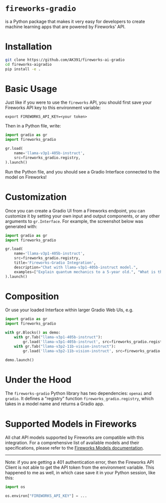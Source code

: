 # `fireworks-gradio`

is a Python package that makes it very easy for developers to create machine learning apps that are powered by Fireworks' API.

# Installation

```bash
git clone https://github.com/AK391/fireworks-ai-gradio
cd fireworks-aigradio
pip install -e .
```

# Basic Usage

Just like if you were to use the `fireworks` API, you should first save your Fireworks API key to this environment variable:

```
export FIREWORKS_API_KEY=<your token>
```

Then in a Python file, write:

```python
import gradio as gr
import fireworks_gradio

gr.load(
    name='llama-v3p1-405b-instruct',
    src=fireworks_gradio.registry,
).launch()
```

Run the Python file, and you should see a Gradio Interface connected to the model on Fireworks!

# Customization 

Once you can create a Gradio UI from a Fireworks endpoint, you can customize it by setting your own input and output components, or any other arguments to `gr.Interface`. For example, the screenshot below was generated with:

```py
import gradio as gr
import fireworks_gradio

gr.load(
    name='llama-v3p1-405b-instruct',
    src=fireworks_gradio.registry,
    title='Fireworks-Gradio Integration',
    description="Chat with llama-v3p1-405b-instruct model.",
    examples=["Explain quantum mechanics to a 5-year old.", "What is the capital of France?"]
).launch()
```

# Composition

Or use your loaded Interface within larger Gradio Web UIs, e.g.

```python
import gradio as gr
import fireworks_gradio

with gr.Blocks() as demo:
    with gr.Tab("llama-v3p1-405b-instruct"):
        gr.load('llama-v3p1-405b-instruct', src=fireworks_gradio.registry)
    with gr.Tab("llama-v3p2-11b-vision-instruct"):
        gr.load('llama-v3p2-11b-vision-instruct', src=fireworks_gradio.registry)

demo.launch()
```

# Under the Hood

The `fireworks-gradio` Python library has two dependencies: `openai` and `gradio`. It defines a "registry" function `fireworks_gradio.registry`, which takes in a model name and returns a Gradio app.

# Supported Models in Fireworks

All chat API models supported by Fireworks are compatible with this integration. For a comprehensive list of available models and their specifications, please refer to the [Fireworks Models documentation](https://platform.fireworks.com/docs/models).

-------

Note: if you are getting a 401 authentication error, then the Fireworks API Client is not able to get the API token from the environment variable. This happened to me as well, in which case save it in your Python session, like this:

```py
import os

os.environ["FIREWORKS_API_KEY"] = ...
```